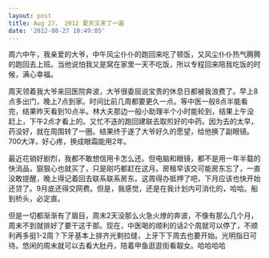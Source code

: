 ```yaml
---
layout: post
title: Aug 27， 2012 夏天又来了一遍
date: '2012-08-27 10:49:05'
---
```



 周六中午，我亲爱的大爷，中午风尘仆仆的跑回来吃了顿饭，又风尘仆仆热气腾腾的跑回去上班。当他说怕我又是窝在家里一天不吃饭，所以专程回来陪我吃饭的时候，满心幸福。

 周天领着我大爷来回医院奔波，大爷很委屈说宝贵的休息日都被我浪费了。早上8点多出门，晚上7点到家。时间比前几周都要更久一点。等中医一般8点半能看完，结果昨天看到10点半。林大夫那边一般小助理半个小时能轮到，结果上午没赶上，下午2点才看上的。又忙不迭的跑回建联去取煎好的中药。因为去的太早，药没好，就在周围转了一圈。结果终于遂了大爷好久的愿望，给他换了副眼镜。700大洋，好心疼，换成眼霜能用2年。

 最近花销好剧烈，我都不敢想信用卡怎么还。但电脑和眼镜，都不是用一年半载的快消品，狠狠心也就买了，只是刚巧都赶在这月。房租早该交可能房东忘了，一直没敢提醒，晚上得记着回去联系联系房东。这周得办抵押了吧，下月应该也快开始还贷了。9月底还得交网费。但是，我感觉，还是在我计划内可消化的，哈哈。船到桥头，必定直。

 但是一切都渐渐有了眉目，周末2天没那么火急火燎的奔波，不像有那么几个月，周末不到就排好了要干这干那。现在，中医喝的顺利的话2个周就可以停了，不顺利再多挺1-2周？下牙基本上排齐光剩拉缝，上牙下下周去也要开始。光明指日可待。悠闲的周末就可以去看大肚丹，陪着甲鱼逛逛街看靓女。哈哈哈哈


